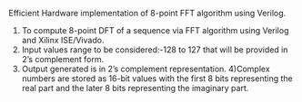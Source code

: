 Efficient Hardware implementation of 8-point FFT algorithm using Verilog.
1) To compute 8-point DFT of a sequence via
FFT algorithm using Verilog and Xilinx
ISE/Vivado.
2) Input values range to be considered:-128 to 127 that will be provided in 2’s
complement form.
3) Output generated is in 2’s
complement representation.
4)Complex numbers are stored as 16-bit values
with the first 8 bits representing the real part
and the later 8 bits representing the
imaginary part.


